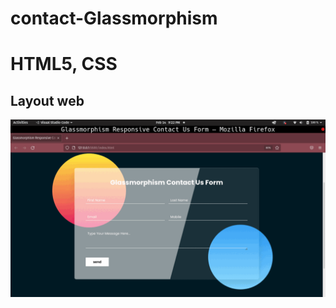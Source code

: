 # contact-Glassmorphism



# HTML5, CSS



## Layout web
![Web 1](https://github.com/bryancury3r/contact-Glassmorphism/blob/master/ezgif.com-gif-maker%20(1).gif)
